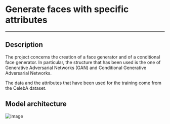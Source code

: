 # Generate faces with specific attributes

<hr>

## Description
The project concerns the creation of a face generator and of a conditional face generator. In particular, the structure that has been used is the one of Generative Adversarial Networks (GAN) and Conditional Generative Adversarial Networks.

The data and the attributes that have been used for the training come from the CelebA dataset.


## Model architecture

![image](https://user-images.githubusercontent.com/56583448/94338491-eeb18000-fff2-11ea-822f-4b88bcbdf5c7.png)

